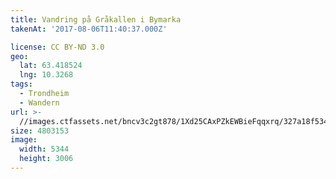 ```yaml
---
title: Vandring på Gråkallen i Bymarka
takenAt: '2017-08-06T11:40:37.000Z'

license: CC BY-ND 3.0
geo:
  lat: 63.418524
  lng: 10.3268
tags:
  - Trondheim
  - Wandern
url: >-
  //images.ctfassets.net/bncv3c2gt878/1Xd25CAxPZkEWBieFqqxrq/327a18f5343562edbd26469d09340c23/vandring-p-grkallen-i-bymarka_36011242500_o
size: 4803153
image:
  width: 5344
  height: 3006
---
```

